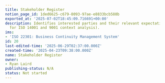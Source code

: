 ```yaml
---
title: Stakeholder Register
notion_page_id: 1ded6625-c679-8093-97ae-e8833bcb588b
exported_at: '2025-07-02T18:45:09.716691+00:00'
description: Identifies interested parties and their relevant expectations (especially
  for ISO 14001 and 9001 context analysis).
ims:
- 'ISO 22301: Business Continuity Management System'
id: 20
last-edited-time: '2025-06-29T02:37:00.000Z'
created-time: '2025-04-23T09:38:00.000Z'
name: Stakeholder Register
owner:
- Ryan Laird
publishing-status: N/A
status: Not started
---
```


